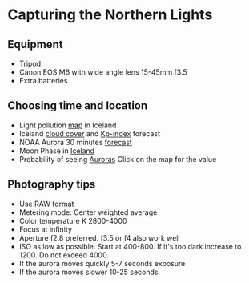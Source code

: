 # Capturing the Northern Lights

## Equipment

- Tripod
- Canon EOS M6 with wide angle lens 15-45mm f3.5
- Extra batteries

## Choosing time and location

- Light pollution [map](https://www.lightpollutionmap.info/#zoom=6&lat=9560212&lon=-1968356&layers=B0FFFFFTFFFF) in Iceland
- Iceland [cloud cover](https://en.vedur.is/weather/forecasts/aurora/#type=composite) and [Kp-index](http://www.spaceweatherlive.com/en/help/the-kp-index) forecast
- NOAA Aurora 30 minutes [forecast](https://www.swpc.noaa.gov/products/aurora-30-minute-forecast)
- Moon Phase in [Iceland](https://www.timeanddate.com/moon/phases/iceland/reykjavik)
- Probability of seeing [Auroras](https://earth.nullschool.net/#current/space/surface/level/anim=off/overlay=aurora/orthographic=-23.77,64.99,2787/loc=85.521,-55.393) Click on the map for the value

## Photography tips

- Use RAW format
- Metering mode: Center weighted average
- Color temperature K 2800-4000
- Focus at infinity
- Aperture f2.8 preferred. f3.5 or f4 also work well
- ISO as low as possible. Start at 400-800. If it's too dark increase to 1200. Do not exceed 4000.
- If the aurora moves quickly 5-7 seconds exposure
- If the aurora moves slower 10-25 seconds